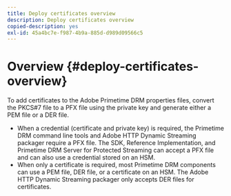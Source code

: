 ```yaml
---
title: Deploy certificates overview
description: Deploy certificates overview
copied-description: yes
exl-id: 45a4bc7e-f987-4b9a-885d-d989d09566c5
---
```

# Overview {#deploy-certificates-overview}

To add certificates to the Adobe Primetime DRM properties files, convert the PKCS#7 file to a PFX file using the private key and generate either a PEM file or a DER file.

* When a credential (certificate and private key) is required, the Primetime DRM command line tools and Adobe HTTP Dynamic Streaming packager require a PFX file. The SDK, Reference Implementation, and Primetime DRM Server for Protected Streaming can accept a PFX file and can also use a credential stored on an HSM. 
* When only a certificate is required, most Primetime DRM components can use a PEM file, DER file, or a certificate on an HSM. The Adobe HTTP Dynamic Streaming packager only accepts DER files for certificates.
